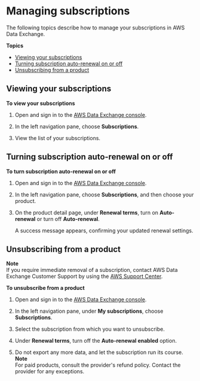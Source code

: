 # Managing subscriptions<a name="managing-subscriptions"></a>

The following topics describe how to manage your subscriptions in AWS Data Exchange\.

**Topics**
+ [Viewing your subscriptions](#view-subscriptions)
+ [Turning subscription auto\-renewal on or off](#turn-on-off-auto-renewal)
+ [Unsubscribing from a product](#unsubscribe-product)

## Viewing your subscriptions<a name="view-subscriptions"></a>

**To view your subscriptions**

1. Open and sign in to the [AWS Data Exchange console](https://console.aws.amazon.com/dataexchange)\.

1. In the left navigation pane, choose **Subscriptions**\. 

1. View the list of your subscriptions\. 

## Turning subscription auto\-renewal on or off<a name="turn-on-off-auto-renewal"></a>

**To turn subscription auto\-renewal on or off**

1. Open and sign in to the [AWS Data Exchange console](https://console.aws.amazon.com/dataexchange)\.

1. In the left navigation pane, choose **Subscriptions**, and then choose your product\. 

1. On the product detail page, under **Renewal terms**, turn on **Auto\-renewal** or turn off **Auto\-renewal**\.

   A success message appears, confirming your updated renewal settings\.

## Unsubscribing from a product<a name="unsubscribe-product"></a>

**Note**  
If you require immediate removal of a subscription, contact AWS Data Exchange Customer Support by using the [AWS Support Center](https://console.aws.amazon.com/support/home#/case/create?issueType=customer-service&serviceCode=service-data-exchange )\.

**To unsubscribe from a product**

1. Open and sign in to the [AWS Data Exchange console](https://console.aws.amazon.com/dataexchange)\.

1. In the left navigation pane, under **My subscriptions**, choose **Subscriptions**\.

1. Select the subscription from which you want to unsubscribe\.

1. Under **Renewal terms**, turn off the **Auto\-renewal enabled** option\.

1. Do not export any more data, and let the subscription run its course\.
**Note**  
For paid products, consult the provider's refund policy\. Contact the provider for any exceptions\.